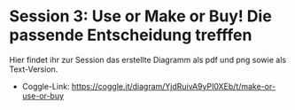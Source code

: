 # Session 3: Use or Make or Buy! Die passende Entscheidung trefffen

Hier findet ihr zur Session das erstellte Diagramm als pdf und png sowie 
als Text-Version.

* Coggle-Link:
 https://coggle.it/diagram/YjdRuivA9yPI0XEb/t/make-or-use-or-buy
